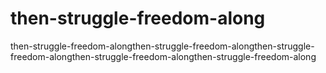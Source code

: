 # then-struggle-freedom-along
then-struggle-freedom-alongthen-struggle-freedom-alongthen-struggle-freedom-alongthen-struggle-freedom-alongthen-struggle-freedom-along
